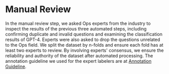 # Manual Review

In the manual review step, we asked Ops experts from the industry to inspect the results of the previous three automated steps, including confirming duplicate and invalid questions and examining the classification results of GPT-4. Experts were also asked to drop the questions unrelated to the Ops field. We split the dataset by n-folds and ensure each fold has at least two experts to review. By involving experts' consensus, we ensure the reliability and authority of the dataset after automated processing. The annotation guideline we used for the expert labelers are at [Annotation Guideline](../docs/Annotation%20Guideline%20for%20OpsEval%20Categorization.md).